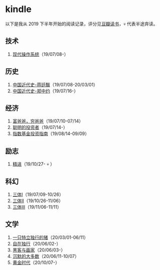 # kindle
以下是我从 2019 下半年开始的阅读记录，评分见[豆瓣读书]，:skull: 代表半途弃读。

## 技术
1. [现代操作系统](https://book.douban.com/subject/3852290/)（19/07/08-）

## 历史
1. [中国近代史-蒋廷黻](https://book.douban.com/subject/1823751/)（19/07/08-20/03/01）
2. [中国近代史-郑中约](https://book.douban.com/subject/24742626/)（19/07/16-）

## 经济
1. [富爸爸，穷爸爸](https://book.douban.com/subject/1033778/)（19/07/10-07/14）
2. [聪明的投资者](https://book.douban.com/subject/26752026/)（19/07/14-）
3. [指数基金投资指南](https://book.douban.com/subject/27204860/)（19/08/14-09/09）

## 励志
1. [精进](https://book.douban.com/subject/26761696/)（19/10/27- :skull: ）

## 科幻
1. [三体I](https://book.douban.com/subject/2567698/)（19/07/09-10/26）
2. [三体II](https://book.douban.com/subject/3066477/)（19/10/26-11/06）
3. [三体III](https://book.douban.com/subject/5363767/)（19/11/06-11/11）

## 文学
1. [一只特立独行的猪](https://book.douban.com/subject/27013708/)（20/03/01-06/11）
2. [自在独行](https://book.douban.com/subject/26802388/)（20/06/02-）
3. [黑客与画家](https://book.douban.com/subject/6021440/)（20/06/03-）
4. [沉默的大多数](https://book.douban.com/subject/27013716/)（20/06/11-10/07）
5. [黄金时代](https://book.douban.com/subject/27013708/)（20/10/07-） 





[豆瓣读书]: https://book.douban.com/people/48061693/collect